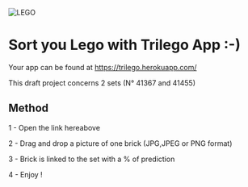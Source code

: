 
![LEGO](https://encrypted-tbn0.gstatic.com/images?q=tbn:ANd9GcRobrJB1pKa7Spf3dOWCT4m4ORKLW_LjsswYw&usqp=CAU)


# Sort you Lego with Trilego App :-)

Your app can be found at https://trilego.herokuapp.com/

This draft project concerns 2 sets (N° 41367 and 41455)

## Method

1 - Open the link hereabove

2 - Drag and drop a picture of one brick (JPG,JPEG or PNG format)

3 - Brick is linked to the set with a % of prediction

4 - Enjoy !

